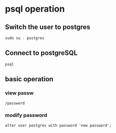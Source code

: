 # psql operation
## Switch the user to postgres
```shell
sudo su - postgres
```
## Connect to postgreSQL
```shell
psql
```
## basic operation
### view passw
```
/password
```
### modify password
```
alter user postgres with password 'new password';
```
